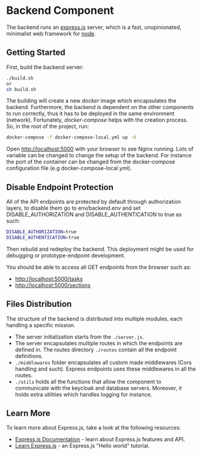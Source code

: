 # Backend Component

The backend runs an [express.js](https://expressjs.com/) server, which is a fast, unopinionated, minimalist web framework for [node](https://nodejs.org/en/).

## Getting Started

First, build the backend server:

```bash
./build.sh
or
sh build.sh
```

The building will create a new *docker* image which encapsulates the backend. Furthermore, the backend is dependent on the other components to run correctly, thus it has to be deployed in the same environment (network). Fortunately, *docker-compose* helps with the creation process. So, in the root of the project, run:

```bash
docker-compose -f docker-compose-local.yml up -d
```

Open [http://localhost:5000](http://localhost:5000) with your browser to see Nginx running. Lots of variable can be changed to change the setup of the backend. For instance the port of the container can be changed from the docker-compose configuration file (e.g docker-compose-local.yml).

## Disable Endpoint Protection

All of the API endpoints are protected by default through authorization layers, to disable them go to env/backend.env and set DISABLE_AUTHORIZATION and DISABLE_AUTHENTICATION to true as such:

```bash
DISABLE_AUTHORIZATION=true
DISABLE_AUTHENTICATION=true
```

Then rebuild and redeploy the backend. This deployment might be used for debugging or prototype-endpoint development.

You should be able to access all GET endpoints from the browser such as:

- [http://localhost:5000/tasks](http://localhost:5000/tasks)
- [http://localhost:5000/sections](http://localhost:5000/sections)

## Files Distribution

The structure of the backend is distributed into multiple modules, each handling a specific mission. 
* The server initialization starts from the `./server.js`. 
* The server encapsulates multiple routes in which the endpoints are defined in. The routes directory `./routes` contain all the endpoint definitions. 
* `./middlewares` folder encapsulates all custom made middlewares (Cors handling and such). Express endpoints uses these middlewares in all the routes.
* `./utils` holds all the functions that allow the component to communicate with the keycloak and database servers. Moreover, it holds extra utilities which handles logging for instance.

## Learn More

To learn more about Express.js, take a look at the following resources:

- [Express.js Documentation](https://expressjs.com/en/4x/api.html) - learn about Express.js features and API.
- [Learn Express.js](https://expressjs.com/en/starter/hello-world.html) - an Express.js "Hello world" tutorial.
